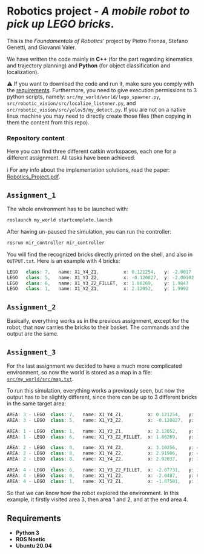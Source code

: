 # Robotics project - _A mobile robot to pick up LEGO bricks_.
This is the _Foundamentals of Robotics'_ project by Pietro Fronza, Stefano Genetti, and Giovanni Valer.

We have written the code mainly in **C++** (for the part regarding kinematics and trajectory planning) and **Python** (for object classification and localization).

⚠️ If you want to download the code and run it, make sure you comply with the <a href="#requirements">requirements</a>. Furthermore, you need to give execution permissions to 3 python scripts, namely: `src/my_world/world/lego_spawner.py`, `src/robotic_vision/src/localize_listener.py`, and `src/robotic_vision/src/yolov5/my_detect.py`. If you are not on a native linux machine you may need to directly create those files (then copying in them the content from this repo).

### Repository content
Here you can find three different catkin workspaces, each one for a different assignment. All tasks have been achieved.

ℹ For any info about the implementation solutions, read the paper: <a href="https://github.com/jo-valer/Robotics/blob/main/Robotics_Project.pdf">Robotics_Project.pdf</a>.


## `Assignment_1`
The whole environment has to be launched with:
  ```sh
  roslaunch my_world startcomplete.launch
  ```
After having un-paused the simulation, you can run the controller:
  ```sh
  rosrun mir_controller mir_controller
  ```
You will find the recognized bricks directly printed on the shell, and also in `OUTPUT.txt`. Here is an example with 4 bricks:
  ```java
  LEGO   class: 7,   name: X1_Y4_Z1,         x: 0.121254,   y: -2.0017
  LEGO   class: 5,   name: X1_Y3_Z2,         x: -0.120827,  y: -2.00102
  LEGO   class: 6,   name: X1_Y3_Z2_FILLET,  x: 1.86269,    y: 1.9847
  LEGO   class: 1,   name: X1_Y2_Z1,         x: 2.12052,    y: 1.9992
  ```


## `Assignment_2`
Basically, everything works as in the previous assignment, except for the robot, that now carries the bricks to their basket. The commands and the output are the same.


## `Assignment_3`
For the last assignment we decided to have a much more complicated environment, so now the world is stored as a map in a file: <a href="https://github.com/jo-valer/Robotics/tree/main/Assignment_3/src/my_world/src/map.txt">`src/my_world/src/map.txt`</a>.

To run this simulation, everything works a previously seen, but now the output has to be slightly different, since there can be up to 3 different bricks in the same target area:
  ```java
  AREA: 3 - LEGO  class: 7,   name: X1_Y4_Z1,         x: 0.121254,   y: -2.0017
  AREA: 3 - LEGO  class: 5,   name: X1_Y3_Z2,         x: -0.120827,  y: -2.00102
  
  AREA: 1 - LEGO  class: 1,   name: X1_Y2_Z1,         x: 2.12052,    y: 1.9992
  AREA: 1 - LEGO  class: 6,   name: X1_Y3_Z2_FILLET,  x: 1.86269,    y: 1.9847
  
  AREA: 2 - LEGO  class: 8,   name: X1_Y4_Z2,         x: 3.10256,    y: 4.01493
  AREA: 2 - LEGO  class: 8,   name: X1_Y4_Z2,         x: 2.91906,    y: 4.11383
  AREA: 2 - LEGO  class: 8,   name: X1_Y4_Z2,         x: 2.92037,    y: 3.90152
  
  AREA: 4 - LEGO  class: 6,   name: X1_Y3_Z2_FILLET,  x: -2.07731,   y: 1.06888
  AREA: 4 - LEGO  class: 0,   name: X1_Y1_Z2,         x: -2.0487,    y: 0.887195
  AREA: 4 - LEGO  class: 1,   name: X1_Y2_Z1,         x: -1.87581,   y: 1.04202
  ```
So that we can know how the robot explored the environment. In this example, it firstly visited area 3, then area 1 and 2, and at the end area 4.


## Requirements
- **Python 3**
- **ROS Noetic**
- **Ubuntu 20.04**
